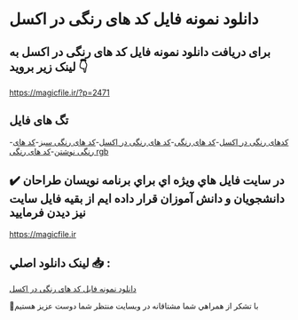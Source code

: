 # دانلود نمونه فایل کد های رنگی در اکسل

## برای دریافت دانلود نمونه فایل کد های رنگی در اکسل به لینک زیر بروید 👇

https://magicfile.ir/?p=2471

## تگ های فایل

-[کدهای رنگی در اکسل](https://magicfile.ir/product/%d8%af%d8%a7%d9%86%d9%84%d9%88%d8%af-%d9%86%d9%85%d9%88%d9%86%d9%87-%d9%81%d8%a7%db%8c%d9%84-%da%a9%d8%af-%d9%87%d8%a7%db%8c-%d8%b1%d9%86%da%af%db%8c-%d8%af%d8%b1-%d8%a7%da%a9%d8%b3%d9%84/)-[کد های رنگی](https://magicfile.ir/product/%d8%af%d8%a7%d9%86%d9%84%d9%88%d8%af-%d9%86%d9%85%d9%88%d9%86%d9%87-%d9%81%d8%a7%db%8c%d9%84-%da%a9%d8%af-%d9%87%d8%a7%db%8c-%d8%b1%d9%86%da%af%db%8c-%d8%af%d8%b1-%d8%a7%da%a9%d8%b3%d9%84/)-[کد های رنگی در اکسل](https://magicfile.ir/product/%d8%af%d8%a7%d9%86%d9%84%d9%88%d8%af-%d9%86%d9%85%d9%88%d9%86%d9%87-%d9%81%d8%a7%db%8c%d9%84-%da%a9%d8%af-%d9%87%d8%a7%db%8c-%d8%b1%d9%86%da%af%db%8c-%d8%af%d8%b1-%d8%a7%da%a9%d8%b3%d9%84/)-[کد های رنگی سبز](https://magicfile.ir/product/%d8%af%d8%a7%d9%86%d9%84%d9%88%d8%af-%d9%86%d9%85%d9%88%d9%86%d9%87-%d9%81%d8%a7%db%8c%d9%84-%da%a9%d8%af-%d9%87%d8%a7%db%8c-%d8%b1%d9%86%da%af%db%8c-%d8%af%d8%b1-%d8%a7%da%a9%d8%b3%d9%84/)-[کد های رنگی نوشتن](https://magicfile.ir/product/%d8%af%d8%a7%d9%86%d9%84%d9%88%d8%af-%d9%86%d9%85%d9%88%d9%86%d9%87-%d9%81%d8%a7%db%8c%d9%84-%da%a9%d8%af-%d9%87%d8%a7%db%8c-%d8%b1%d9%86%da%af%db%8c-%d8%af%d8%b1-%d8%a7%da%a9%d8%b3%d9%84/)-[کد های رنگی rgb](https://magicfile.ir/product/%d8%af%d8%a7%d9%86%d9%84%d9%88%d8%af-%d9%86%d9%85%d9%88%d9%86%d9%87-%d9%81%d8%a7%db%8c%d9%84-%da%a9%d8%af-%d9%87%d8%a7%db%8c-%d8%b1%d9%86%da%af%db%8c-%d8%af%d8%b1-%d8%a7%da%a9%d8%b3%d9%84/)

## ✔️ در سايت فايل هاي ويژه اي براي برنامه نويسان طراحان دانشجويان و دانش آموزان قرار داده ايم از بقيه فايل سايت نيز ديدن فرماييد

https://magicfile.ir


## لينک دانلود اصلي 📥 :

[دانلود نمونه فایل کد های رنگی در اکسل](https://magicfile.ir/product/%d8%af%d8%a7%d9%86%d9%84%d9%88%d8%af-%d9%86%d9%85%d9%88%d9%86%d9%87-%d9%81%d8%a7%db%8c%d9%84-%da%a9%d8%af-%d9%87%d8%a7%db%8c-%d8%b1%d9%86%da%af%db%8c-%d8%af%d8%b1-%d8%a7%da%a9%d8%b3%d9%84/) 


🙏با تشکر از همراهي شما مشتاقانه در وبسایت منتظر شما دوست عزیز هستیم

